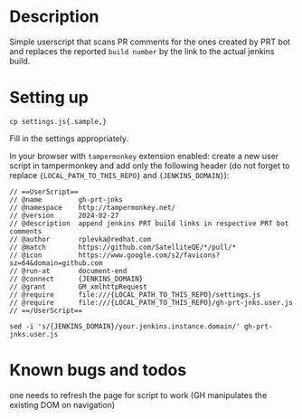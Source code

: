 Description
====
Simple userscript that scans PR comments for the ones created by PRT bot and replaces the reported `build number` by the link to the actual jenkins build. 

Setting up
====
```
cp settings.js{.sample,}
```
Fill in the settings appropriately.

In your browser with `tampermonkey` extension enabled:
create a new user script in tampermonkey and add only the following header (do not forget to replace `{LOCAL_PATH_TO_THIS_REPO}` and `{JENKINS_DOMAIN}`):


```
// ==UserScript==
// @name         gh-prt-jnks
// @namespace    http://tampermonkey.net/
// @version      2024-02-27
// @description  append jenkins PRT build links in respective PRT bot comments
// @author       rplevka@redhat.com
// @match        https://github.com/SatelliteQE/*/pull/*
// @icon         https://www.google.com/s2/favicons?sz=64&domain=github.com
// @run-at       document-end
// @connect      {JENKINS_DOMAIN}
// @grant        GM_xmlhttpRequest
// @require      file:///{LOCAL_PATH_TO_THIS_REPO}/settings.js
// @require      file:///{LOCAL_PATH_TO_THIS_REPO}/gh-prt-jnks.user.js
// ==/UserScript==
```

```
sed -i 's/{JENKINS_DOMAIN}/your.jenkins.instance.domain/' gh-prt-jnks.user.js
```

Known bugs and todos
===
one needs to refresh the page for script to work (GH manipulates the existing DOM on navigation)
